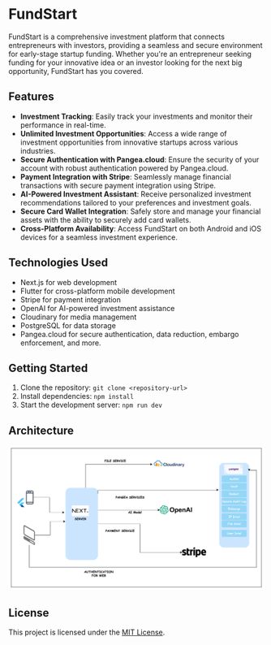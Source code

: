 # FundStart

FundStart is a comprehensive investment platform that connects entrepreneurs with investors, providing a seamless and secure environment for early-stage startup funding. Whether you're an entrepreneur seeking funding for your innovative idea or an investor looking for the next big opportunity, FundStart has you covered.

## Features

- **Investment Tracking**: Easily track your investments and monitor their performance in real-time.
- **Unlimited Investment Opportunities**: Access a wide range of investment opportunities from innovative startups across various industries.
- **Secure Authentication with Pangea.cloud**: Ensure the security of your account with robust authentication powered by Pangea.cloud.
- **Payment Integration with Stripe**: Seamlessly manage financial transactions with secure payment integration using Stripe.
- **AI-Powered Investment Assistant**: Receive personalized investment recommendations tailored to your preferences and investment goals.
- **Secure Card Wallet Integration**: Safely store and manage your financial assets with the ability to securely add card wallets.
- **Cross-Platform Availability**: Access FundStart on both Android and iOS devices for a seamless investment experience.

## Technologies Used

- Next.js for web development
- Flutter for cross-platform mobile development
- Stripe for payment integration
- OpenAI for AI-powered investment assistance
- Cloudinary for media management
- PostgreSQL for data storage
- Pangea.cloud for secure authentication, data reduction, embargo enforcement, and more.

## Getting Started

1. Clone the repository: `git clone <repository-url>`
2. Install dependencies: `npm install`
3. Start the development server: `npm run dev`

## Architecture

![alt text](image.png)

## License

This project is licensed under the [MIT License](LICENSE).
